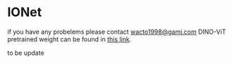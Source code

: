 # IONet
 
if you have any probelems please contact wacto1998@gami.com
DINO-ViT pretrained weight can be found in [this link](https://github.com/lunit-io/benchmark-ssl-pathology/releases/tag/pretrained-weights).

to be update
